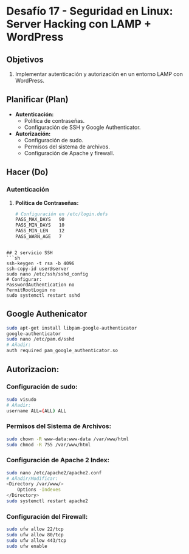 # Desafío 17 - Seguridad en Linux: Server Hacking con LAMP + WordPress

## Objetivos
1. Implementar autenticación y autorización en un entorno LAMP con WordPress.

## Planificar (Plan)
- **Autenticación:**
  - Política de contraseñas.
  - Configuración de SSH y Google Authenticator.
- **Autorización:**
  - Configuración de sudo.
  - Permisos del sistema de archivos.
  - Configuración de Apache y firewall.

## Hacer (Do)
### Autenticación
1. **Política de Contraseñas:**
   ```sh
   # Configuración en /etc/login.defs
   PASS_MAX_DAYS   90
   PASS_MIN_DAYS   10
   PASS_MIN_LEN    12
   PASS_WARN_AGE   7
 ```

## 2 servicio SSH
```sh
ssh-keygen -t rsa -b 4096
ssh-copy-id user@server
sudo nano /etc/ssh/sshd_config
# Configurar:
PasswordAuthentication no
PermitRootLogin no
sudo systemctl restart sshd
```
## Google Authenicator
```sh
sudo apt-get install libpam-google-authenticator
google-authenticator
sudo nano /etc/pam.d/sshd
# Añadir:
auth required pam_google_authenticator.so
```
## Autorizacion:

### Configuración de sudo:
```sh
sudo visudo
# Añadir:
username ALL=(ALL) ALL
```
### Permisos del Sistema de Archivos:
```sh
sudo chown -R www-data:www-data /var/www/html
sudo chmod -R 755 /var/www/html
```

### Configuración de Apache 2 Index:

```sh
sudo nano /etc/apache2/apache2.conf
# Añadir/Modificar:
<Directory /var/www/>
    Options -Indexes
</Directory>
sudo systemctl restart apache2
```
### Configuración del Firewall:
```sh
sudo ufw allow 22/tcp
sudo ufw allow 80/tcp
sudo ufw allow 443/tcp
sudo ufw enable
```
